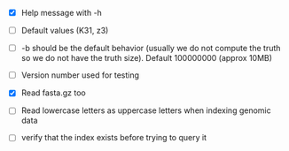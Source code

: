 - [x] Help message with -h

- [ ] Default values (K31, z3)

- [ ] -b should be the default behavior (usually we do not compute the truth so we do not have the truth size). Default 100000000 (approx 10MB)

- [ ] Version number used for testing

- [x] Read fasta.gz too

- [ ] Read lowercase letters as uppercase letters when indexing genomic data

 - [ ] verify that the index exists before trying to query it
